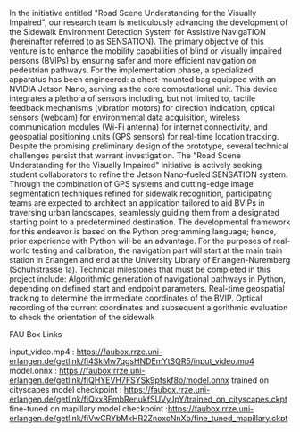 In the initiative entitled "Road Scene Understanding for the Visually Impaired", our research team is meticulously advancing the development of the Sidewalk Environment Detection System for Assistive NavigaTION (hereinafter referred to as SENSATION). The primary objective of this venture is to enhance the mobility capabilities of blind or visually impaired persons (BVIPs) by ensuring safer and more efficient navigation on pedestrian pathways.
For the implementation phase, a specialized apparatus has been engineered: a chest-mounted bag equipped with an NVIDIA Jetson Nano, serving as the core computational unit. This device integrates a plethora of sensors including, but not limited to, tactile feedback mechanisms (vibration motors) for direction indication, optical sensors (webcam) for environmental data acquisition, wireless communication modules (Wi-Fi antenna) for internet connectivity, and geospatial positioning units (GPS sensors) for real-time location tracking.
Despite the promising preliminary design of the prototype, several technical challenges persist that warrant investigation.
The "Road Scene Understanding for the Visually Impaired" initiative is actively seeking student collaborators to refine the Jetson Nano-fueled SENSATION system. Through the combination of GPS systems and cutting-edge image segmentation techniques refined for sidewalk recognition, participating teams are expected to architect an application tailored to aid BVIPs in traversing urban landscapes, seamlessly guiding them from a designated starting point to a predetermined destination.
The developmental framework for this endeavor is based on the Python programming language; hence, prior experience with Python will be an advantage.
For the purposes of real-world testing and calibration, the navigation part will start at the main train station in Erlangen and end at the University Library of Erlangen-Nuremberg (Schuhstrasse 1a).
Technical milestones that must be completed in this project include:
Algorithmic generation of navigational pathways in Python, depending on defined start and endpoint parameters.
Real-time geospatial tracking to determine the immediate coordinates of the BVIP.
Optical recording of the current coordinates and subsequent algorithmic evaluation to check the orientation of the sidewalk


FAU Box Links

input_video.mp4 : https://faubox.rrze.uni-erlangen.de/getlink/fi4SkMw7qgsHNDEmYtSQR5/input_video.mp4
model.onnx : https://faubox.rrze.uni-erlangen.de/getlink/fiQHYEVH7FSYSk9pfskf8o/model.onnx
trained on cityscapes model checkpoint : https://faubox.rrze.uni-erlangen.de/getlink/fiQxx8EmbRenukfSUVyJpY/trained_on_cityscapes.ckpt
fine-tuned on mapillary model checkpoint :https://faubox.rrze.uni-erlangen.de/getlink/fiVwCRYbMxHR2ZnoxcNnXb/fine_tuned_mapillary.ckpt


